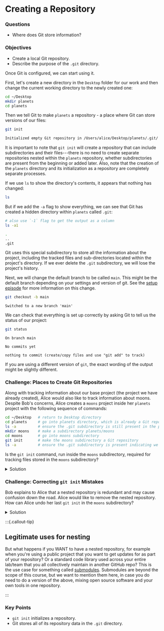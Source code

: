 # Creating a Repository

<div class="questions">

### Questions

- Where does Git store information?

</div>

<div class="objectives">

### Objectives

- Create a local Git repository.
- Describe the purpose of the `.git` directory.

</div>  

Once Git is configured, we can start using it.



First, let's create a new directory in the `Desktop` folder for our work and
then change the current working directory to the newly created one:

```sh
cd ~/Desktop
mkdir planets
cd planets
```

Then we tell Git to make `planets` a repository - a place where Git can store versions of our files:


```sh
git init
```

```sh
Initialized empty Git repository in /Users/alice/Desktop/planets/.git/
```

It is important to note that `git init` will create a repository that
can include subdirectories and their files---there is no need to create
separate repositories nested within the `planets` repository, whether
subdirectories are present from the beginning or added later. Also, note
that the creation of the `planets` directory and its initialization as a
repository are completely separate processes.

If we use `ls` to show the directory's contents,
it appears that nothing has changed:

```sh
ls
```

But if we add the `-a` flag to show everything, we can see that Git has
created a hidden directory within `planets` called `.git`:

```sh
# also use `-1` flag to get the output as a column
ls -a1
```

```sh
.
..
.git
```

Git uses this special subdirectory to store all the information about the project, 
including the tracked files and sub-directories located within the project's directory.
If we ever delete the `.git` subdirectory, we will lose the project's history.

Next, we will change the default branch to be called `main`.
This might be the default branch depending on your settings and version
of git.
See the [setup episode](../setup.html) for more information on this change.

```sh
git checkout -b main
```

```output
Switched to a new branch 'main'
```


We can check that everything is set up correctly
by asking Git to tell us the status of our project:

```sh
git status
```

```output
On branch main

No commits yet

nothing to commit (create/copy files and use "git add" to track)
```

If you are using a different version of `git`, the exact
wording of the output might be slightly different.


<div class="challenge">

### Challenge: Places to Create Git Repositories

Along with tracking information about our base project (the project we have
already created), 
Alice would also like to track information about moons.
Despite Bob's concerns, Alice creates a `moons` project inside her `planets` 
project with the following sequence of commands:

```sh
cd ~/Desktop   # return to Desktop directory
cd planets     # go into planets directory, which is already a Git repository
ls -a          # ensure the .git subdirectory is still present in the planets directory
mkdir moons    # make a subdirectory planets/moons
cd moons       # go into moons subdirectory
git init       # make the moons subdirectory a Git repository
ls -a          # ensure the .git subdirectory is present indicating we have created a new Git repository
```
Is the `git init` command, run inside the `moons` subdirectory, required for 
tracking files stored in the `moons` subdirectory?

<details>
<summary>Solution</summary>

No. Alice does not need to make the `moons` subdirectory a Git repository 
because the `planets` repository can track any files, sub-directories, and 
subdirectory files under the `planets` directory.  Thus, in order to track 
all information about moons, Alice only needed to add the `moons` subdirectory
to the `planets` directory.
 
Additionally, Git repositories can interfere with each other if they are "nested":
the outer repository will try to version-control
the inner repository. Therefore, it's best to create each new Git
repository in a separate directory. To be sure that there is no conflicting
repository in the directory, check the output of `git status`. If it looks
like the following, you are good to go to create a new repository as shown
above:

```sh
git status
```

```output
fatal: Not a git repository (or any of the parent directories): .git
```

</details>
</div> 



<div class="challenge">

### Challenge: Correcting `git init` Mistakes

Bob explains to Alice that a nested repository is redundant and may cause confusion
down the road. Alice would like to remove the nested repository. How can Alice undo 
her last `git init` in the `moons` subdirectory?

<details>
<summary>Solution</summary>

** USE WITH CAUTION! **

#### Background
Removing files from a Git repository needs to be done with caution. But we have not learned 
yet how to tell Git to track a particular file; we will learn this in the next episode. Files 
that are not tracked by Git can easily be removed like any other "ordinary" files with

```sh
rm filename
```
Similarly a directory can be removed using `rm -r dirname` or `rm -rf dirname`.
If the files or folder being removed in this fashion are tracked by Git, then their removal 
becomes another change that we will need to track, as we will see in the next episode.

#### Solution

Git keeps all of its files in the `.git` directory.
To recover from this little mistake, Alice can just remove the `.git`
folder in the moons subdirectory by running the following command from inside the `planets` directory:

```sh
rm -rf moons/.git
```
But be careful! Running this command in the wrong directory will remove
the entire Git history of a project you might want to keep.
Therefore, always check your current directory using the command `pwd`.

</details>
</div> 

:::{.callout-tip}
## Legitimate uses for nesting

But what happens if you WANT to have a nested repository, for example when you're using a public project that you want to get updates for as part of your repository? Or a standard code library used across your entire lab/team that you all collectively maintain in another GitHub repo? This is the use case for something called [submodules](https://git-scm.com/book/en/v2/Git-Tools-Submodules). Submodules are beyond the scope of this course, but we want to mention them here, in case you do need to do a version of the above, mixing open source software and your own tools in one repository.

:::


<div class="keypoints">

### Key Points

- `git init` initializes a repository.
- Git stores all of its repository data in the `.git` directory.

</div>  